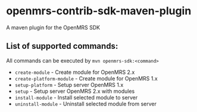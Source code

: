 # openmrs-contrib-sdk-maven-plugin
A maven plugin for the OpenMRS SDK

## List of supported commands:

All commands can be executed by `mvn openmrs-sdk:<command>`

* `create-module` - Create module for OpenMRS 2.x
* `create-platform-module` - Create module for OpenMRS 1.x
* `setup-platform` - Setup server OpenMRS 1.x
* `setup` - Setup server OpenMRS 2.x with modules
* `install-module` - Install selected module to server
* `uninstall-module` - Uninstall selected module from server